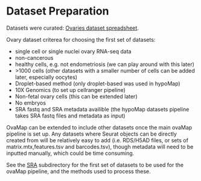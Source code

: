 # Dataset Preparation
Datasets were curated: [Ovaries dataset spreadsheet](https://docs.google.com/spreadsheets/d/1NVvpP0_stbEctTSCzAP7E7L0-xED6YaDVt1cIQiIbXU/edit#gid=0).

Ovary dataset criterea for choosing the first set of datasets:
- single cell or single nuclei ovary RNA-seq data
- non-cancerous
- healthy cells, e.g. not endometriosis (we can play around with this later)
- \>1000 cells (other datasets with a smaller number of cells can be added later, especially oocytes) 
- Droplet-based method (only droplet-based was used in hypoMap)
- 10X Genomics (to set up cellranger pipeline)
- Non-fetal ovary cells (this can be extended later)
- No embryos
- SRA fastq and SRA metadata availible (the hypoMap datasets pipeline takes SRA fastq files and metadata as input)

OvaMap can be extended to include other datasets once the main ovaMap pipeline is set up. Any datasets where Seurat objects can be directly created from will be relatively easy to add (i.e. RDS/H5AD files, or sets of matrix.mtx,features.tsv and barcodes.tsv), though metadata will need to be inputted manually, which could be time consuming.

See the [SRA](https://github.com/melparker101/OvaMap/tree/main/dataset_prep/SRA) subdirectory for the first set of datasets to be used for the ovaMap pipeline, and the methods used to process these.

